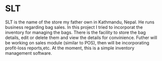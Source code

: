 # SLT
SLT is the name of the store my father own in Kathmandu, Nepal. He runs business regarding bag sales. In this project I tried to incorporat the inventory for managing the bags. There is the facility to store the bag details, edit or delete them and view the details for convinience. Futher will be working on sales module (similar to POS), then will be incorporating profit-loss reports,etc. 
At the moment, this is a simple inventory management software. 
